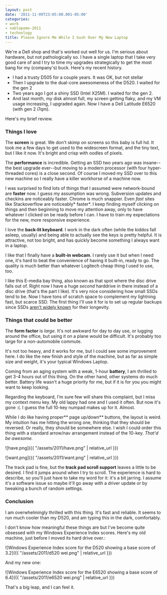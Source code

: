 ```yaml
---
layout: post
date: '2011-11-09T23:05:00.001-05:00'
categories:
- work
- nablopomo-2011
- technology
title: Please Ignore Me While I Gush Over My New Laptop
---
```


We're a Dell shop and that's worked out well for us. I'm serious about hardware, but not pathologically so. I have a single laptop that I take very good care of and I try to time my upgrades strategically to get the most bang for my (company's) buck. Here's my recent history.

* I had a trusty D505 for a couple years. It was OK, but not stellar
* Then I upgrade to the dual-core awesomeness of the D520. I waited for the gen 2
* Two years ago I got a shiny SSD (Intel X25M). I waited for the gen 2.&nbsp;
* And last month, my disk almost full, my screen getting flaky, and my VM usage increasing, I upgraded again. Now I have a Dell Latitude E6520 (with gen 2 i7qm).

Here's my brief review.

### Things I love

The **screen** is great. We don't skimp on screens so this baby is full hd. It took me a few days to get used to the widescreen format, and the tiny text, but I like it now. It's bright and crisp with oodles of pixels.

The **performance** is incredible. Getting an SSD two years ago was insane--the best upgrade ever--but moving to a modern processor (with four hyper-threaded cores) is a close second. Of course I moved my SSD over to this new machine so I really have a killer workhorse of a machine now.

I was surprised to find lots of things that I assumed were network-bound are **faster** now. I guess my assumption was wrong. Subversion updates and checkins are noticeably faster. Chrome is much snappier. Even *fast* sites like Stackoverflow are noticeably* faster*. I keep finding myself clicking on things and then beginning to move my attention away, only to have whatever I clicked on be ready before I can. I have to train my expectations for the new, more responsive experience.

I love the **back-lit keyboard**. I work in the dark often (while the kiddos fall asleep, usually) and being able to actually see the keys is pretty helpful. It is attractive, not too bright, and has quickly become something I always want in a laptop.

I like that I finally have a **built-in webcam**. I rarely use it but when I need one, it's hard to beat the convenience of having it built-in, ready to go. The quality is much better than whatever Logitech cheap thing I used to use, too.

I like this E-media bay thing, also known as that spot where the disc drive falls out of. Right now I have a huge *second* harddrive in there instead of a disc drive (that's the part I like). It's very nice considering how small SSDs tend to be. Now I have tons of scratch space to complement my lightning fast, but scarce SSD. The first thing I'll use it for is to set up regular backups since SSDs [aren't widely known](http://www.codinghorror.com/blog/2011/05/the-hot-crazy-solid-state-drive-scale.html) for their longevity.

### Things that could be better

The **form factor** is *large*. It's not awkward for day to day use, or lugging around the office, but using it on a plane would be difficult. It's probably too large for a non-automobile commute.

It's not too heavy, and it works for me, but I could see some improvement here. I do like the new finish and style of the machine, but as far as simple size and weight, it's your typical Windows Laptop.

Coming from an aging system with a weak, 1-hour **battery**, I am thrilled to get 3-4 hours out of this thing. On the other hand, other systems do much better. Battery life wasn't a huge priority for me, but if it is for you you might want to keep looking.

Regarding the keyboard, I'm sure few will share this complaint, but I miss my context menu key. My old lappy had one and I used it often. But now it's gone :(. I guess the full 10-key numpad makes up for it. Almost.

While I do like having proper** page up/down** buttons, the layout is weird. My intuition has me hitting the wrong one, thinking that they should be reversed. Or really, they should be somewhere else. I wish I could order this thing with a standard arrow/nav arrangement instead of the 10-key. *That'd be awesome.*

![have.png]({{ "/assets/2011/have.png" | relative_url }})

![want.png]({{ "/assets/2011/want.png" | relative_url }})

The track pad is fine, but the **track pad scroll support** leaves a little to be desired. I find it jumps around when I try to scroll. The experience is hard to describe, so you'll just have to take my word for it: it's a bit jarring. I assume it's a software issue so maybe it'll go away with a driver update or by tweaking a bunch of random settings.

### Conclusion

I am overwhelmingly thrilled with this thing. It's fast and reliable. It seems to run much cooler than my D520, and am typing this in the dark, comfortably.

I don't know how meaningful these things are but I've become quite obsessed with my Windows Experience Index scores. Here's my old machine, just before I moved its hard drive over.:

![Windows Experience Index score for the D520 showing a base score of 3.2]({{ "/assets/2011/d520 wei.png" | relative_url }})

And my new one:

![Windows Experience Index score for the E6520 showing a base score of 6.4]({{ "/assets/2011/e6520 wei.png" | relative_url }})

That's a big leap, and I can feel it.